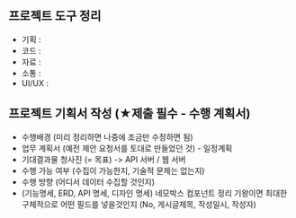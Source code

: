 ## 프로젝트 도구 정리
- 기획 :
- 코드 :
- 자료 :
- 소통 :
- UI/UX :

## 프로젝트 기획서 작성 (★제출 필수 - 수행 계획서)
- 수행배경 (미리 정리하면 나중에 조금만 수정하면 됨)
- 업무 계획서 (예전 제안 요청서를 토대로 만들었던 것) - 일정계획
- 기대결과물 청사진 (= 목표) -> API 서버 / 웹 서버
- 수행 가능 여부 (수집이 가능한지, 기술적 문제는 없는지)
- 수행 방향 (어디서 데이터 수집할 것인지)
- (기능명세, ERD, API 명세, 디자인 명세) 네모박스 컴포넌트 정리 기왕이면 최대한 구체적으로 어떤 필드를 넣을것인지 (No, 게시글제목, 작성일시, 작성자)